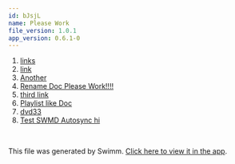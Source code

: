 ```yaml
---
id: bJsjL
name: Please Work
file_version: 1.0.1
app_version: 0.6.1-0
---
```


<!-- Steps - Do not remove this comment --> 
1. [links](links.0xkTP.sw.md) 
2. [link](https://www.youtube.com/watch?v=WvZ7ORMfefw) 
3. [Another](https://console.firebase.google.com/project/swimm-dev/firestore/data/~2Frepositories~2F0zrQlBsurS8X6dDttgw5~2Fplaylists~2Fk5FENpTJZ40cwEYa8Y9i) 
4. [Rename Doc Please Work!!!!](rename-doc-please-work.SpOum.sw.md) 
5. [third link](https://app.clickup.com/t/1mkrd3w) 
6. [Playlist like Doc](playlist-like-doc.nhHzH.sw.md) 
7. [dvd33](dvd33.2pEqk.sw.md) 
8. [Test SWMD Autosync hi](test-swmd-autosync-hi.Jy_Wg.sw.md) 


<br/>

This file was generated by Swimm. [Click here to view it in the app](http://localhost:5000/#/repos/Z2l0aHViJTNBJTNBc3ItZXh0ZW5zaW9uJTNBJTNBZG91ZWs=/docs/bJsjL).